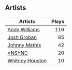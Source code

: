 ## Artists
Artists | Plays 
----- | -----: 
[Andy Williams](/artists/andy-williams-16425) | 116
[Josh Groban](/artists/josh-groban-58260) | 85
[Johnny Mathis](/artists/johnny-mathis-14581) | 42
[*NSYNC](/artists/nsync-31882) | 20
[Whitney Houston](/artists/whitney-houston-87166) | 10

